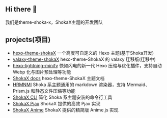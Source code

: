 ## Hi there 👋

我们是theme-shoka-x，ShokaX主题的开发团队

## projects(项目)
- [hexo-theme-shokaX](https://github.com/theme-shoka-x/hexo-theme-shokaX) 一个高度可自定义的 Hexo 主题(基于Shoka开发)
- [valaxy-theme-shokaX](https://github.com/theme-shoka-x/valaxy-theme-shokaX) hexo-theme-ShokaX 的 valaxy 迁移版(迁移中)
- [hexo-lightning-minify](https://github.com/theme-shoka-x/hexo-lightning-minify) 快如闪电的新一代 Hexo 压缩与优化插件，支持自动 Webp 化与图片预处理等功能
- [ShokaX docs](https://github.com/theme-shoka-x/shokaX-docs) hexo-theme-ShokaX 主题文档
- [HRMNMI](https://github.com/theme-shoka-x/hexo-renderer-multi-next-markdown-it) Shoka 系主题通用的 markdown 渲染器，支持 Mermaid、Prism.js 和静态文件压缩等功能
- [ShokaX CLI](https://github.com/theme-shoka-x/shokaX-CLI) 简化 Shoka 系主题安装的命令行工具
- [ShokaX Pjax](https://github.com/theme-shoka-x/theme-shokax-pjax) ShokaX 提供的高效 Pjax 实现
- [ShokaX Anime](https://github.com/theme-shoka-x/theme-shokax-anime) ShokaX 提供的精简版 Anime.js 实现
